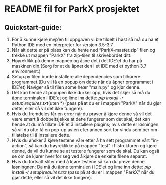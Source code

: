 # README fil for ParkX prosjektet

## Quickstart-guide:
 1. For å kunne kjøre mvp’en til oppgaven vi ble tildelt i høst så må du ha et Python IDE med en interpreter for versjon 3.5-3.7.
 2. Når alt dette er på plass kan du hente ned “ParkX-master.zip” filen og trekke ut mappen "ParkX" fra zip-filen til skrivebordet ditt.
 3. Høyreklikk på denne mappen og åpne det i det IDE'et du har på maskinen din.(Sørg for at du åpner den i et IDE med et python 3.7 environment.)
 4. Setup.py filen burde installere alle dependencies som tilhørere programmet.(Du vil få en popup om dette når du åpner programmet i IDE'et) Naviger så til filen some heter "main.py" og kjør denne.
 5. Det kan hende at popupen ikke dukker opp, hvis det skjer så må du åpne terminalen i IDE'et og lime inn dette: *pip install -r setup\requires.txt*(uten *) (pass på at du er i mappen "ParkX" når du gjør dette, eller så vil det ikke fungere).
 6. Hvis du fremdeles får en error når du prøver å kjøre denne så vil det være smart å dobbeltsjekke at dette fungerer som det skal, det kan hende at du må tillate IDE'et å installere plugins; hvis dette er løsningen så vil du ofte få en pop-up av en eller annen sort for vindu som ber om tillatelse til å installere dette.
 7. Hvis du ønsker å kjøre testene våre etter å ha sett programmet vårt "in-action", så kan du høyreklikke på mappen "test" i filstrukturen og kjøre denne, da vil du kunne se at testene fungerer som de skal. Du kan også se om de kjører hver for seg ved å kjøre de enkelte filene separat.
 8. Hvis du fortsatt sliter med å kjøre testene så kan du prøve denne løsningnen: Da må du åpne terminalen i IDE'et og lime inn dette: *pip install -r setup\requires.txt* (pass på at du er i mappen "ParkX" når du gjør dette, eller så vil det ikke fungere).